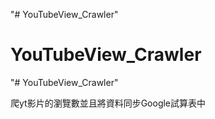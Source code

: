"# YouTubeView_Crawler" 
# YouTubeView_Crawler
"# YouTubeView_Crawler" 

爬yt影片的瀏覽數並且將資料同步Google試算表中
